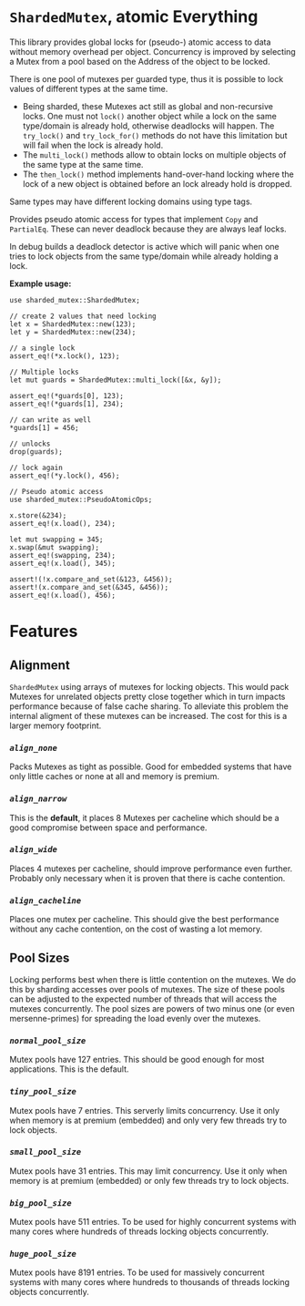 # `ShardedMutex`, atomic Everything

This library provides global locks for (pseudo-) atomic access to data without memory overhead
per object. Concurrency is improved by selecting a Mutex from a pool based on the Address of
the object to be locked.

There is one pool of mutexes per guarded type, thus it is possible to lock values of different
types at the same time.

* Being sharded, these Mutexes act still as global and non-recursive locks. One must not
  `lock()` another object while a lock on the same type/domain is already hold, otherwise deadlocks
  will happen. The `try_lock()` and `try_lock_for()` methods do not have this limitation but
  will fail when the lock is already hold.
* The `multi_lock()` methods allow to obtain locks on multiple objects of the same type at the same
  time.
* The `then_lock()` method implements hand-over-hand locking where the lock of a new object is
  obtained before an lock already hold is dropped.

Same types may have different locking domains using type tags.

Provides pseudo atomic access for types that implement `Copy` and `PartialEq`. These can never
deadlock because they are always leaf locks.

In debug builds a deadlock detector is active which will panic when one tries to lock objects
from the same type/domain while already holding a lock.

**Example usage:**
```
use sharded_mutex::ShardedMutex;

// create 2 values that need locking
let x = ShardedMutex::new(123);
let y = ShardedMutex::new(234);

// a single lock
assert_eq!(*x.lock(), 123);

// Multiple locks
let mut guards = ShardedMutex::multi_lock([&x, &y]);

assert_eq!(*guards[0], 123);
assert_eq!(*guards[1], 234);

// can write as well
*guards[1] = 456;

// unlocks
drop(guards);

// lock again
assert_eq!(*y.lock(), 456);

// Pseudo atomic access
use sharded_mutex::PseudoAtomicOps;

x.store(&234);
assert_eq!(x.load(), 234);

let mut swapping = 345;
x.swap(&mut swapping);
assert_eq!(swapping, 234);
assert_eq!(x.load(), 345);

assert!(!x.compare_and_set(&123, &456));
assert!(x.compare_and_set(&345, &456));
assert_eq!(x.load(), 456);
```


# Features

## Alignment

`ShardedMutex` using arrays of mutexes for locking objects. This would pack Mutexes for
unrelated objects pretty close together which in turn impacts performance because of false
cache sharing. To alleviate this problem the internal aligment of these mutexes can be
increased. The cost for this is a larger memory footprint.

### *`align_none`*

Packs Mutexes as tight as possible. Good for embedded systems that have only little caches or
none at all and memory is premium.

### *`align_narrow`*

This is the **default**, it places 8 Mutexes per cacheline which should be a good compromise
between space and performance.

### *`align_wide`*

Places 4 mutexes per cacheline, should improve performance even further. Probably only
necessary when it is proven that there is cache contention.

### *`align_cacheline`*

Places one mutex per cacheline. This should give the best performance without any
cache contention, on the cost of wasting a lot memory.


## Pool Sizes

Locking performs best when there is little contention on the mutexes. We do this by sharding
accesses over pools of mutexes. The size of these pools can be adjusted to the expected number
of threads that will access the mutexes concurrently. The pool sizes are powers of two minus
one (or even mersenne-primes) for spreading the load evenly over the mutexes.

### *`normal_pool_size`*

Mutex pools have 127 entries. This should be good enough for most applications. This is the
default.

### *`tiny_pool_size`*

Mutex pools have 7 entries. This serverly limits concurrency. Use it only when memory is
at premium (embedded) and only very few threads try to lock objects.

### *`small_pool_size`*

Mutex pools have 31 entries. This may limit concurrency. Use it only when memory is
at premium (embedded) or only few threads try to lock objects.

### *`big_pool_size`*

Mutex pools have 511 entries. To be used for highly concurrent systems with many cores
where hundreds of threads locking objects concurrently.

### *`huge_pool_size`*

Mutex pools have 8191 entries. To be used for massively concurrent systems with many cores
where hundreds to thousands of threads locking objects concurrently.
